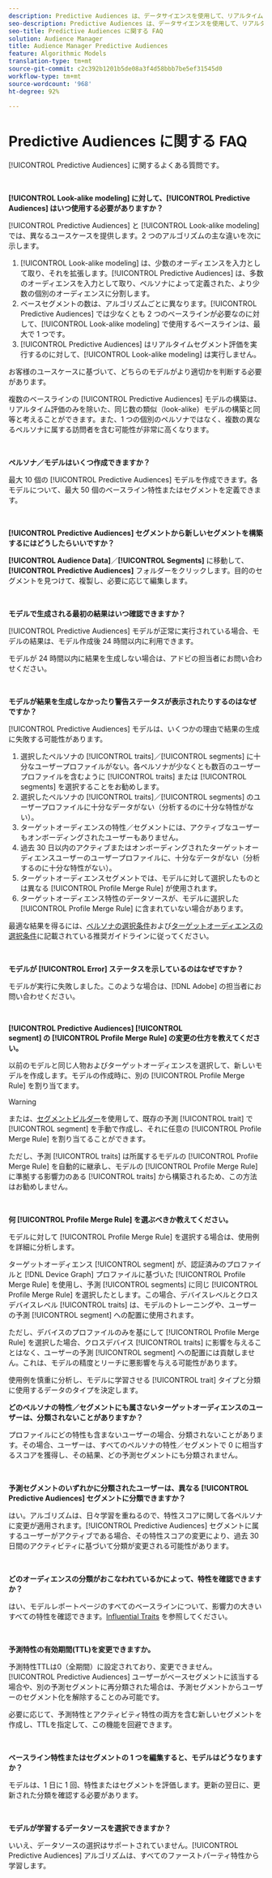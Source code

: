 ```yaml
---
description: Predictive Audiences は、データサイエンスを使用して、リアルタイムに不明なオーディエンスを個別のペルソナに分類するのに役立ちます。
seo-description: Predictive Audiences は、データサイエンスを使用して、リアルタイムに不明なオーディエンスを個別のペルソナに分類するのに役立ちます。
seo-title: Predictive Audiences に関する FAQ
solution: Audience Manager
title: Audience Manager Predictive Audiences
feature: Algorithmic Models
translation-type: tm+mt
source-git-commit: c2c392b1201b5de08a3f4d58bbb7be5ef31545d0
workflow-type: tm+mt
source-wordcount: '968'
ht-degree: 92%

---
```



# Predictive Audiences に関する FAQ

[!UICONTROL Predictive Audiences] に関するよくある質問です。

 

**[!UICONTROL Look-alike modeling] に対して、[!UICONTROL Predictive Audiences] はいつ使用する必要がありますか？**

[!UICONTROL Predictive Audiences] と [!UICONTROL Look-alike modeling] では、異なるユースケースを提供します。2 つのアルゴリズムの主な違いを次に示します。

1. [!UICONTROL Look-alike modeling] は、少数のオーディエンスを入力として取り、それを拡張します。[!UICONTROL Predictive Audiences] は、多数のオーディエンスを入力として取り、ペルソナによって定義された、より少数の個別のオーディエンスに分割します。
1. ベースセグメントの数は、アルゴリズムごとに異なります。[!UICONTROL Predictive Audiences] では少なくとも 2 つのベースラインが必要なのに対して、[!UICONTROL Look-alike modeling] で使用するベースラインは、最大で 1 つです。
1. [!UICONTROL Predictive Audiences] はリアルタイムセグメント評価を実行するのに対して、[!UICONTROL Look-alike modeling] は実行しません。

お客様のユースケースに基づいて、どちらのモデルがより適切かを判断する必要があります。

複数のベースラインの [!UICONTROL Predictive Audiences] モデルの構築は、リアルタイム評価のみを除いた、同じ数の類似（look-alike）モデルの構築と同等と考えることができます。また、1 つの個別のペルソナではなく、複数の異なるペルソナに属する訪問者を含む可能性が非常に高くなります。

 

**ペルソナ／モデルはいくつ作成できますか？**

最大 10 個の [!UICONTROL Predictive Audiences] モデルを作成できます。各モデルについて、最大 50 個のベースライン特性またはセグメントを定義できます。

 

**[!UICONTROL Predictive Audiences] セグメントから新しいセグメントを構築するにはどうしたらいいですか？**

**[!UICONTROL Audience Data]**／**[!UICONTROL Segments]** に移動して、**[!UICONTROL Predictive Audiences]** フォルダーをクリックします。目的のセグメントを見つけて、複製し、必要に応じて編集します。

 

**モデルで生成される最初の結果はいつ確認できますか？**

[!UICONTROL Predictive Audiences] モデルが正常に実行されている場合、モデルの結果は、モデル作成後 24 時間以内に利用できます。

モデルが 24 時間以内に結果を生成しない場合は、アドビの担当者にお問い合わせください。

 

**モデルが結果を生成しなかったり警告ステータスが表示されたりするのはなぜですか？**

[!UICONTROL Predictive Audiences] モデルは、いくつかの理由で結果の生成に失敗する可能性があります。

1. 選択したペルソナの [!UICONTROL traits]／[!UICONTROL segments] に十分なユーザープロファイルがない。各ペルソナが少なくとも数百のユーザープロファイルを含むように [!UICONTROL traits] または [!UICONTROL segments] を選択することをお勧めします。
1. 選択したペルソナの [!UICONTROL traits]／[!UICONTROL segments] のユーザープロファイルに十分なデータがない（分析するのに十分な特性がない）。
1. ターゲットオーディエンスの特性／セグメントには、アクティブなユーザーもオンボーディングされたユーザーもありません。
1. 過去 30 日以内のアクティブまたはオンボーディングされたターゲットオーディエンスユーザーのユーザープロファイルに、十分なデータがない（分析するのに十分な特性がない）。
1. ターゲットオーディエンスセグメントでは、モデルに対して選択したものとは異なる [!UICONTROL Profile Merge Rule] が使用されます。
1. ターゲットオーディエンス特性のデータソースが、モデルに選択した [!UICONTROL Profile Merge Rule] に含まれていない場合があります。

最適な結果を得るには、[ペルソナの選択条件](../features/algorithmic-models/predictive-audiences.md#selection-personas)および[ターゲットオーディエンスの選択条件](../features/algorithmic-models/predictive-audiences.md#selection-audience)に記載されている推奨ガイドラインに従ってください。

 

**モデルが [!UICONTROL Error] ステータスを示しているのはなぜですか？**

モデルが実行に失敗しました。このような場合は、[!DNL Adobe] の担当者にお問い合わせください。

 

**[!UICONTROL Predictive Audiences] [!UICONTROL segment] の [!UICONTROL Profile Merge Rule] の変更の仕方を教えてください。**

以前のモデルと同じ人物およびターゲットオーディエンスを選択して、新しいモデルを作成します。モデルの作成時に、別の [!UICONTROL Profile Merge Rule] を割り当てます。

>[!WARNING]
> または、[セグメントビルダー](../features/segments/segment-builder.md)を使用して、既存の予測 [!UICONTROL trait] で [!UICONTROL segment] を手動で作成し、それに任意の [!UICONTROL Profile Merge Rule] を割り当てることができます。
> 
> ただし、予測 [!UICONTROL traits] は所属するモデルの [!UICONTROL Profile Merge Rule] を自動的に継承し、モデルの [!UICONTROL Profile Merge Rule] に準拠する影響力のある [!UICONTROL traits] から構築されるため、この方法はお勧めしません。

 

**何 [!UICONTROL Profile Merge Rule] を選ぶべきか教えてください。**

モデルに対して [!UICONTROL Profile Merge Rule] を選択する場合は、使用例を詳細に分析します。

ターゲットオーディエンス [!UICONTROL segment] が、認証済みのプロファイルと [!DNL Device Graph] プロファイルに基づいた [!UICONTROL Profile Merge Rule] を使用し、予測 [!UICONTROL segments] に同じ [!UICONTROL Profile Merge Rule] を選択したとします。この場合、デバイスレベルとクロスデバイスレベル [!UICONTROL traits] は、モデルのトレーニングや、ユーザーの予測 [!UICONTROL segment] への配置に使用されます。

ただし、デバイスのプロファイルのみを基にして [!UICONTROL Profile Merge Rule] を選択した場合、クロスデバイス [!UICONTROL traits] に影響を与えることはなく、ユーザーの予測 [!UICONTROL segment] への配置には貢献しません。これは、モデルの精度とリーチに悪影響を与える可能性があります。

使用例を慎重に分析し、モデルに学習させる [!UICONTROL trait] タイプと分類に使用するデータのタイプを決定します。

**どのペルソナの特性／セグメントにも属さないターゲットオーディエンスのユーザーは、分類されないことがありますか？**

プロファイルにどの特性も含まないユーザーの場合、分類されないことがあります。その場合、ユーザーは、すべてのペルソナの特性／セグメントで 0 に相当するスコアを獲得し、その結果、どの予測セグメントにも分類されません。

 

**予測セグメントのいずれかに分類されたユーザーは、異なる [!UICONTROL Predictive Audiences] セグメントに分類できますか？**

はい。アルゴリズムは、日々学習を重ねるので、特性スコアに関して各ペルソナに変更が適用されます。[!UICONTROL Predictive Audiences] セグメントに属するユーザーがアクティブである場合、その特性スコアの変更により、過去 30 日間のアクティビティに基づいて分類が変更される可能性があります。

 

**どのオーディエンスの分類がおこなわれているかによって、特性を確認できますか？**

はい、モデルレポートページのすべてのベースラインについて、影響力の大きいすべての特性を確認できます。[Influential Traits](../features/algorithmic-models/predictive-audiences-reporting.md#influential-traits) を参照してください。

 

**予測特性の有効期間(TTL)を変更できますか。**

予測特性TTLは0（全期間）に設定されており、変更できません。 [!UICONTROL Predictive Audiences] ユーザーがベースセグメントに該当する場合や、別の予測セグメントに再分類された場合は、予測セグメントからユーザーのセグメント化を解除することのみ可能です。

必要に応じて、予測特性とアクティビティ特性の両方を含む新しいセグメントを作成し、TTLを指定して、この機能を回避できます。

 


**ベースライン特性またはセグメントの 1 つを編集すると、モデルはどうなりますか？**

モデルは、1 日に 1 回、特性またはセグメントを評価します。更新の翌日に、更新された分類を確認する必要があります。

 

**モデルが学習するデータソースを選択できますか？**

いいえ、データソースの選択はサポートされていません。[!UICONTROL Predictive Audiences] アルゴリズムは、すべてのファーストパーティ特性から学習します。